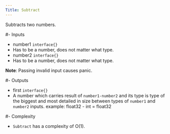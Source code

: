 ```yaml
---
Title: Subtract
---
```


Subtracts two numbers.

#- Inputs
- number1 `interface{}`
- Has to be a number, does not matter what type.
- number2 `interface{}`
- Has to be a number, does not matter what type.

**Note**: Passing invalid input causes panic.

#- Outputs
- first `interface{}`
- A number which carries result of `number1-number2` and its type is type of the biggest and most detailed in size between types of `number1` and `number2` inputs. example: float32 - int = float32

#- Complexity
- `Subtract` has a complexity of O(1).

